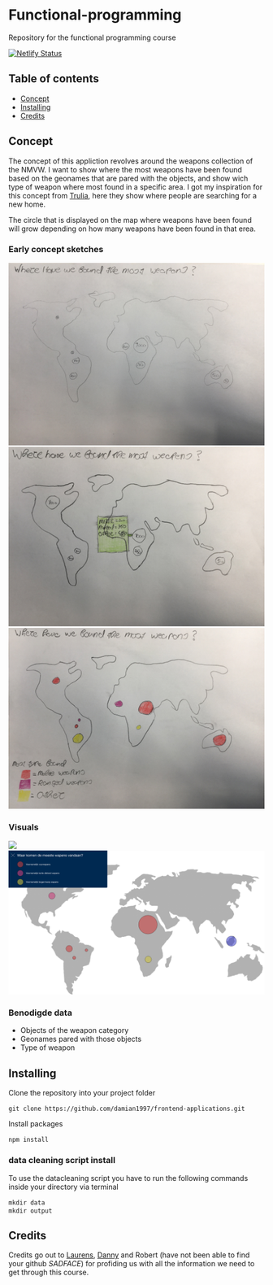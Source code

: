# Functional-programming 
Repository for the functional programming course

[![Netlify Status](https://api.netlify.com/api/v1/badges/43248ba6-c26d-4375-a94c-d4e2d4f76de6/deploy-status)](https://app.netlify.com/sites/wizardly-lovelace-12c5cc/deploys)

## Table of contents
* [Concept](#concept)
* [Installing](#installing)
* [Credits](#credits)

## Concept
The concept of this appliction revolves around the weapons collection of the NMVW. I want to show where the most weapons have been found based on the geonames that are pared with the objects, and show wich type of weapon where most found in a specific area. I got my inspiration for this concept from [Trulia](https://www.trulia.com/research/where-are-house-hunters-searching/), here they show where people are searching for a new home.

The circle that is displayed on the map where weapons have been found will grow depending on how many weapons have been found in that erea.

### Early concept sketches
<img src="dist/images/github-images/concept-schets1.jpeg">
<img src="dist/images/github-images/concept-schets1-hover.jpeg">
<img src="dist/images/github-images/concept-schets2.jpeg">

### Visuals
<img src="dist/images/github-images/concept1.png">
<img src="dist/images/github-images/concept2.png">

### Benodigde data
* Objects of the weapon category
* Geonames pared with those objects
* Type of weapon

## Installing
Clone the repository into your project folder
```
git clone https://github.com/damian1997/frontend-applications.git
```

Install packages
```
npm install
```

### data cleaning script install
To use the datacleaning script you have to run the following commands inside your directory via terminal

```
mkdir data
mkdir output
```

## Credits
Credits go out to [Laurens](https://github.com/Razpudding), [Danny](https://github.com/dandevri) and Robert (have not been able to find your github *SADFACE*) for profiding us with all the information we need to get through this course.